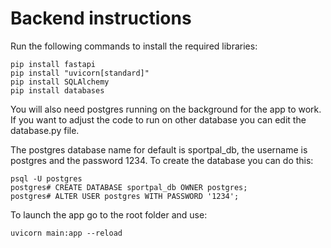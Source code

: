 # Backend instructions

Run the following commands to install the required libraries:

```
pip install fastapi
pip install "uvicorn[standard]"
pip install SQLAlchemy
pip install databases
```

You will also need postgres running on the background for the app to work. If you want to adjust the code to run on other database you can edit the database.py file.

The postgres database name for default is sportpal_db, the username is postgres and the password 1234. To create the database you can do this:

```
psql -U postgres
postgres# CREATE DATABASE sportpal_db OWNER postgres;
postgres# ALTER USER postgres WITH PASSWORD '1234';
```

To launch the app go to the root folder and use:

```
uvicorn main:app --reload
```
